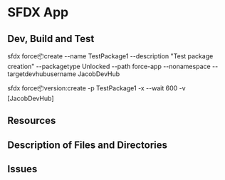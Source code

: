 # SFDX  App

## Dev, Build and Test
sfdx force:package:create --name TestPackage1 --description "Test package creation" --packagetype Unlocked --path  force-app --nonamespace --targetdevhubusername JacobDevHub

sfdx force:package:version:create -p TestPackage1 -x --wait 600 -v [JacobDevHub]

## Resources


## Description of Files and Directories


## Issues


